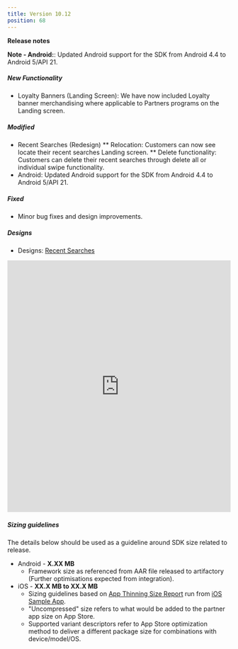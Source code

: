 ```yaml
---
title: Version 10.12
position: 68
---
```

**Release notes**

**Note - Android:**: Updated Android support for the SDK from Android 4.4 to Android 5/API 21.

##### New Functionality
* Loyalty Banners (Landing Screen): We have now included Loyalty banner merchandising where applicable to Partners programs on the Landing screen.


##### Modified
* Recent Searches (Redesign)
 ** Relocation: Customers can now see locate their recent searches Landing screen.
 ** Delete functionality: Customers can delete their recent searches through delete all or individual swipe functionality.
* Android: Updated Android support for the SDK from Android 4.4 to Android 5/API 21.
 

##### Fixed
* Minor bug fixes and design improvements.

##### Designs
* Designs: <a href="https://app.abstract.com/share/bc2e93ff-63bb-4002-a513-ec6a69c53be5?collectionId=09f00ab3-f8e6-4290-8a4e-da8a4d36a262&collectionLayerId=29d89044-14dd-47f3-afc5-e989dfd057c3&present=true&preview=false&sha=37b4e79021ad10244c8b6889ba1cbd926ebd349d" target="_blank">Recent Searches</a>
<style>
.responsive-wrap iframe{ max-width: 100%;}
</style>
<div class="responsive-wrap">
  <iframe src="https://app.abstract.com/embed/bc2e93ff-63bb-4002-a513-ec6a69c53be5" frameborder="0" width="960" height="569" allowfullscreen="true" mozallowfullscreen="true" webkitallowfullscreen="true"></iframe>
</div>
 
   
##### Sizing guidelines
The details below should be used as a guideline around SDK size related to release.
* Android - **X.XX MB**
  * Framework size as referenced from AAR file released to artifactory (Further optimisations expected from integration).
* iOS - **XX.X MB to XX.X MB**
  * Sizing guidelines based on <a href="https://github.com/cartrawler/cartrawler.github.io/blob/master/ios-report.txt" target="_blank">App Thinning Size Report</a> run from <a href="https://github.com/cartrawler/cartrawler-ios-integration" target="_blank">iOS Sample App</a>.
  * "Uncompressed" size refers to what would be added to the partner app size on App Store.
  * Supported variant descriptors refer to App Store optimization method to deliver a different package size for combinations with device/model/OS.